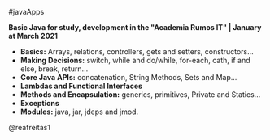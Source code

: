 #javaApps

**Basic Java for study, development in the "Academia Rumos IT"  | January at March 2021**

- **Basics:** Arrays, relations, controllers, gets and setters, constructors...
- **Making Decisions:** switch, while and do/while, for-each, cath, if and else, break, return...
- **Core Java APIs:** concatenation, String Methods, Sets and Map...
- **Lambdas and Functional Interfaces**
- **Methods and Encapsulation:** generics, primitives, Private and Statics...
- **Exceptions**
- **Modules:** java, jar, jdeps and jmod.

@reafreitas1
